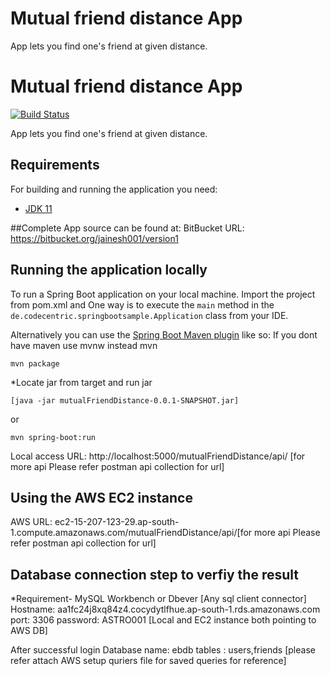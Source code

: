 # Mutual friend distance App

App lets you find one's friend at given distance.

# Mutual friend distance App

[![Build Status](https://travis-ci.org/codecentric/springboot-sample-app.svg?branch=master)](https://travis-ci.org/codecentric/springboot-sample-app)

App lets you find one's friend at given distance.

## Requirements

For building and running the application you need:

- [JDK 11](https://docs.aws.amazon.com/corretto/latest/corretto-11-ug/downloads-list.html)

##Complete App source can be found at:
BitBucket URL: https://bitbucket.org/jainesh001/version1

## Running the application locally

To run a Spring Boot application on your local machine. Import the project from pom.xml and One way is to execute the `main` method in the `de.codecentric.springbootsample.Application` class from your IDE.

Alternatively you can use the [Spring Boot Maven plugin](https://docs.spring.io/spring-boot/docs/current/reference/html/build-tool-plugins-maven-plugin.html) like so: If you dont have maven use mvnw instead mvn

```shell
mvn package
```
*Locate jar from target and run jar 
```shell
[java -jar mutualFriendDistance-0.0.1-SNAPSHOT.jar]
```
or

```shell
mvn spring-boot:run
```
Local access URL: http://localhost:5000/mutualFriendDistance/api/  [for more api Please refer postman api collection for url]

## Using the AWS EC2 instance

AWS URL: ec2-15-207-123-29.ap-south-1.compute.amazonaws.com/mutualFriendDistance/api/[for more api Please refer postman api collection for url]


## Database connection step to verfiy the result

*Requirement- MySQL Workbench or Dbever [Any sql client connector]
Hostname: aa1fc24j8xq84z4.cocydytlfhue.ap-south-1.rds.amazonaws.com
port: 3306
password: ASTRO001
[Local and EC2 instance both pointing to AWS DB]

After successful login
Database name: ebdb
tables : users,friends
[please refer attach AWS setup quriers file for saved queries for reference]

